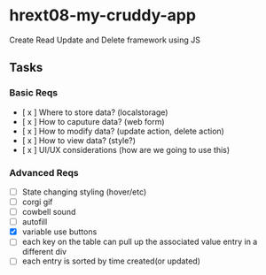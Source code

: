 # hrext08-my-cruddy-app
Create Read Update and Delete framework using JS


## Tasks

### Basic Reqs
- [ x ] Where to store data? (localstorage)
- [ x ] How to caputure data? (web form)
- [ x ] How to modify data? (update action, delete action)
- [ x ] How to view data? (style?)
- [ x ] UI/UX considerations (how are we going to use this)

### Advanced Reqs
- [ ] State changing styling (hover/etc)
- [ ] corgi gif
- [ ] cowbell sound
- [ ] autofill
- [x] variable use buttons
- [ ] each key on the table can pull up the associated value entry in a different div
- [ ] each entry is sorted by time created(or updated)